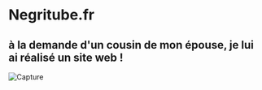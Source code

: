 # Negritube.fr

## à la demande d'un cousin de mon épouse, je lui ai réalisé un site web !

![Capture](https://negritube.fr/assets/img/Carte-og.png)
